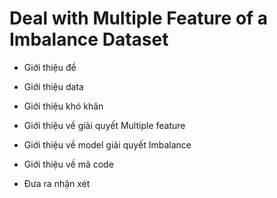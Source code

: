 # Deal with Multiple Feature of a Imbalance Dataset

- Giới thiệu đề

- Giới thiệu data

- Giới thiệu khó khăn

- Giới thiệu về giải quyết Multiple feature

- Giới thiệu về model giải quyết Imbalance

- Giới thiệu về mã code

- Đưa ra nhận xét
